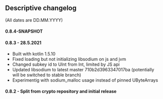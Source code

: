## Descriptive changelog
(All dates are DD.MM.YYYY)

#### 0.8.4-SNAPSHOT

#### 0.8.3 - 28.5.2021
- Built with kotlin 1.5.10
- Fixed loading but not initializing libsodium on js and jvm
- Changed subkey id to UInt from Int, limited by JS api
- Updated libsodium to latest master 710b2d3963347017ba (potentially will be switched to stable branch)
- Experimentig with sodium_malloc usage instead of pinned UByteArrays

#### 0.8.2 - Split from crypto repository and initial release

